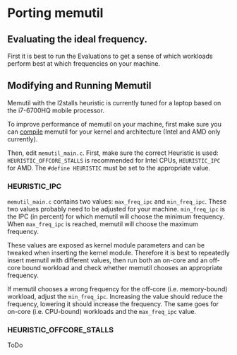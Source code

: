 # Porting memutil

## Evaluating the ideal frequency.
First it is best to run the Evaluations to get a sense of which workloads perform best at which frequencies on your machine.

## Modifying and Running Memutil
Memutil with the l2stalls heuristic is currently tuned for a laptop based on the i7-6700HQ mobile processor.

To improve performance of memutil on your machine, first make sure you can [compile](https://gitlab.hpi.de/osm/osm-energy/masterprojekt-ws21-compendium/-/blob/master/kernel-module/README.md) memutil for your kernel and architecture (Intel and AMD only currently).

Then, edit `memutil_main.c`.
First, make sure the correct Heuristic is used: `HEURISTIC_OFFCORE_STALLS` is recommended for Intel CPUs, `HEURISTIC_IPC` for AMD.
The `#define HEURISTIC` must be set to the appropriate value.

### HEURISTIC_IPC
`memutil_main.c` contains two values: `max_freq_ipc` and `min_freq_ipc`.
These two values probably need to be adjusted for your machine.
`min_freq_ipc` is the IPC (in percent) for which memutil will choose the minimum frequency.
When `max_freq_ipc` is reached, memutil will choose the maximum frequency.

These values are exposed as kernel module parameters and can be tweaked when inserting the kernel module.
Therefore it is best to repeatedly insert memutil with different values, then run both an on-core and an off-core bound workload and check whether memutil chooses an appropriate frequency.

If memutil chooses a wrong frequency for the off-core (i.e. memory-bound) workload, adjust the `min_freq_ipc`.
Increasing the value should reduce the frequency, lowering it should increase the frequency.
The same goes for on-core (i.e. CPU-bound) workloads and the `max_freq_ipc` value.

### HEURISTIC_OFFCORE_STALLS

ToDo
